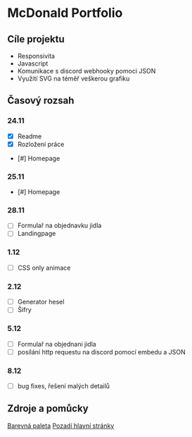 # McDonald Portfolio
## Cíle projektu
- Responsivita
- Javascript
- Komunikace s discord webhooky pomoci JSON
- Využití SVG na téměř veškerou grafiku

## Časový rozsah
### 24.11
- [x] Readme
- [x] Rozložení práce
- [#] Homepage
### 25.11
- [#] Homepage

### 28.11
- [ ] Formulař na objednavku jidla
- [ ] Landingpage
### 1.12
- [ ] CSS only animace
### 2.12
- [ ] Generator hesel
- [ ] Šifry
### 5.12
- [ ] Formulař na objednani jidla
- [ ] posílání http requestu na discord pomocí embedu a JSON
### 8.12
- [ ] bug fixes, řešení malých detailů

## Zdroje a pomůcky
[Barevná paleta](https://www.color-hex.com/color-palette/27069)
[Pozadí hlavní stránky](https://wallpapers.com/wallpapers/mcdonald-s-cartoon-meal-re4kpypsqla64lgr.html)